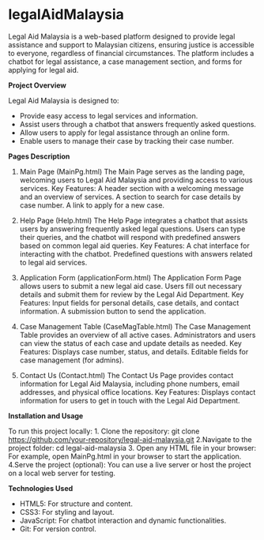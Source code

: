 # legalAidMalaysia
Legal Aid Malaysia is a web-based platform designed to provide legal assistance and support to Malaysian citizens, ensuring justice is accessible to everyone, regardless of financial circumstances. The platform includes a chatbot for legal assistance, a case management section, and forms for applying for legal aid.

**Project Overview**

  Legal Aid Malaysia is designed to:
  - Provide easy access to legal services and information.
  - Assist users through a chatbot that answers frequently asked questions.
  - Allow users to apply for legal assistance through an online form.
  - Enable users to manage their case by tracking their case number.

**Pages Description**

  1. Main Page (MainPg.html)
    The Main Page serves as the landing page, welcoming users to Legal Aid Malaysia and providing access to various services.
    Key Features:
      A header section with a welcoming message and an overview of services.
      A section to search for case details by case number.
      A link to apply for a new case.
  
  2. Help Page (Help.html)
    The Help Page integrates a chatbot that assists users by answering frequently asked legal questions. Users can type their queries, and the chatbot will respond with predefined answers based on common legal aid queries.
    Key Features:
      A chat interface for interacting with the chatbot.
      Predefined questions with answers related to legal aid services.
  
  3. Application Form (applicationForm.html)
    The Application Form Page allows users to submit a new legal aid case. Users fill out necessary details and submit them for review by the Legal Aid Department.
    Key Features:
      Input fields for personal details, case details, and contact information.
      A submission button to send the application.
  
  4. Case Management Table (CaseMagTable.html)
    The Case Management Table provides an overview of all active cases. Administrators and users can view the status of each case and update details as needed.
    Key Features:
      Displays case number, status, and details.
      Editable fields for case management (for admins).
  
  5. Contact Us (Contact.html)
    The Contact Us Page provides contact information for Legal Aid Malaysia, including phone numbers, email addresses, and physical office locations.
    Key Features:
      Displays contact information for users to get in touch with the Legal Aid Department.


**Installation and Usage**

  To run this project locally:
    1. Clone the repository:
      git clone https://github.com/your-repository/legal-aid-malaysia.git
    2.Navigate to the project folder:
      cd legal-aid-malaysia
    3. Open any HTML file in your browser:
      For example, open MainPg.html in your browser to start the application.
    4.Serve the project (optional):
      You can use a live server or host the project on a local web server for testing.

**Technologies Used**

  - HTML5: For structure and content.
  - CSS3: For styling and layout.
  - JavaScript: For chatbot interaction and dynamic functionalities.
  - Git: For version control.
